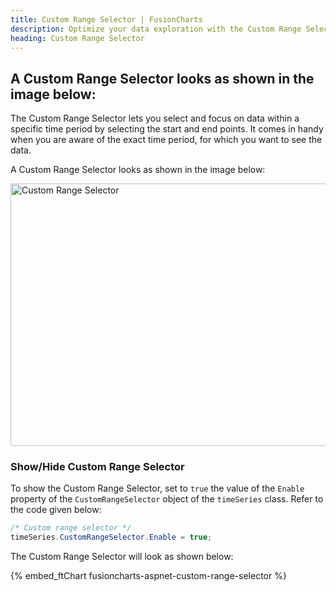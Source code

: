 ```yaml
---
title: Custom Range Selector | FusionCharts
description: Optimize your data exploration with the Custom Range Selector within a specific time period by selecting the start & end points. Click now to explore more.
heading: Custom Range Selector
---
```


## A Custom Range Selector looks as shown in the image below:

The Custom Range Selector lets you select and focus on data within a specific time period by selecting the start and end points. It comes in handy when you are aware of the exact time period, for which you want to see the data.

A Custom Range Selector looks as shown in the image below:

<img src="{% site.BASE_URL %}/images/fusiontime-component-custom-range-selector.png" alt="Custom Range Selector" width="700" height="420">

### Show/Hide Custom Range Selector

To show the Custom Range Selector, set to `true` the value of the `Enable` property of the `CustomRangeSelector` object of the `timeSeries` class. Refer to the code given below:

```csharp
/* Custom range selector */
timeSeries.CustomRangeSelector.Enable = true;
```

The Custom Range Selector will look as shown below:

{% embed_ftChart fusioncharts-aspnet-custom-range-selector %}

